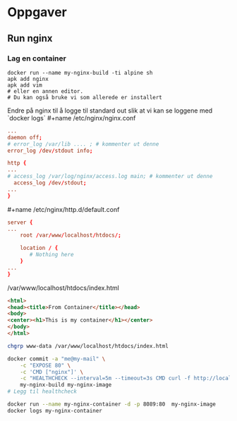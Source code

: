 # Oppgaver

## Run nginx
### Lag en container

```
docker run --name my-nginx-build -ti alpine sh
apk add nginx
apk add vim
# eller en annen editor.
# Du kan også bruke vi som allerede er installert
```

Endre på nginx til å logge til standard out slik at vi kan se loggene med \`docker logs\` \#+name /etc/nginx/nginx.conf

```nginx.conf
...
daemon off;
# error_log /var/lib .... ; # kommenter ut denne
error_log /dev/stdout info;

http {
...
# access_log /var/log/nginx/access.log main; # kommenter ut denne
  access_log /dev/stdout;
...
}
```

\#+name /etc/nginx/http.d/default.conf

```conf
server {
...
    root /var/www/localhost/htdocs/;

    location / {
       # Nothing here
    }
...
}
```

/var/www/localhost/htdocs/index.html

```html
<html>
<head><title>From Container</title></head>
<body>
<center><h1>This is my container</h1></center>
</body>
</html>
```

```sh
chgrp www-data /var/www/localhost/htdocs/index.html
```

```sh
docker commit -a "me@my-mail" \
    -c "EXPOSE 80" \
    -c 'CMD ["nginx"]' \
    -c "HEALTHCHECK --interval=5m --timeout=3s CMD curl -f http://localhost/ || exit 1" \
    my-nginx-build my-nginx-image
# Legg til healthcheck

docker run --name my-nginx-container -d -p 8089:80  my-nginx-image
docker logs my-nginx-container
```
